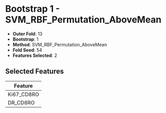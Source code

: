 # Bootstrap 1 - SVM_RBF_Permutation_AboveMean

- **Outer Fold**: 13
- **Bootstrap**: 1
- **Method**: SVM_RBF_Permutation_AboveMean
- **Fold Seed**: 54
- **Features Selected**: 2

## Selected Features

| Feature |
|---------|
| Ki67_CD8RO |
| DR_CD8RO |
